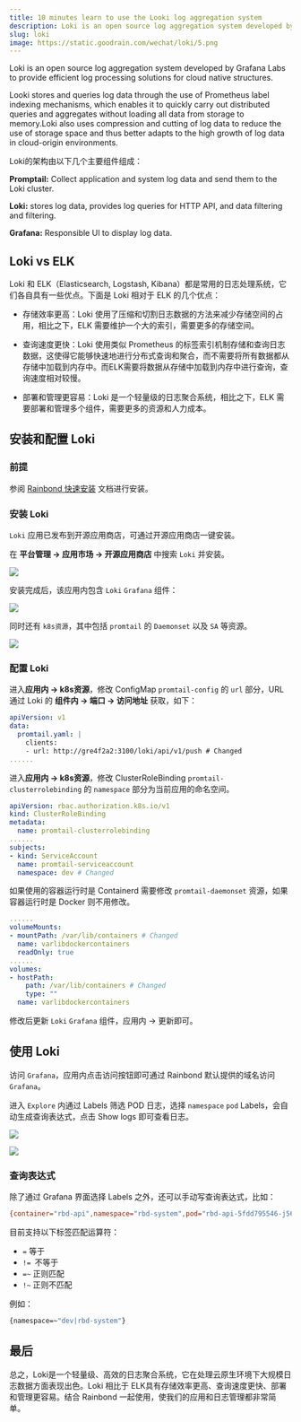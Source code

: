 ```yaml
---
title: 10 minutes learn to use the Looki log aggregation system
description: Loki is an open source log aggregation system developed by Grafana Labs to provide efficient log processing solutions for cloud native structures.Looki stores and queries log data using a Prometheus label indexing mechanism, which enables it to quickly distribute queries and aggregates
slug: loki
image: https://static.goodrain.com/wechat/loki/5.png
---
```


Loki is an open source log aggregation system developed by Grafana Labs to provide efficient log processing solutions for cloud native structures.

Looki stores and queries log data through the use of Prometheus label indexing mechanisms, which enables it to quickly carry out distributed queries and aggregates without loading all data from storage to memory.Loki also uses compression and cutting of log data to reduce the use of storage space and thus better adapts to the high growth of log data in cloud-origin environments.

Loki的架构由以下几个主要组件组成：

**Promptail:** Collect application and system log data and send them to the Loki cluster.

**Loki:** stores log data, provides log queries for HTTP API, and data filtering and filtering.

**Grafana:** Responsible UI to display log data.

<!--truncate-->

## Loki vs ELK

Loki 和 ELK（Elasticsearch, Logstash, Kibana）都是常用的日志处理系统，它们各自具有一些优点。下面是 Loki 相对于 ELK 的几个优点：

- 存储效率更高：Loki 使用了压缩和切割日志数据的方法来减少存储空间的占用，相比之下，ELK 需要维护一个大的索引，需要更多的存储空间。

- 查询速度更快：Loki 使用类似 Prometheus 的标签索引机制存储和查询日志数据，这使得它能够快速地进行分布式查询和聚合，而不需要将所有数据都从存储中加载到内存中。而ELK需要将数据从存储中加载到内存中进行查询，查询速度相对较慢。

- 部署和管理更容易：Loki 是一个轻量级的日志聚合系统，相比之下，ELK 需要部署和管理多个组件，需要更多的资源和人力成本。

## 安装和配置 Loki

### 前提

参阅 [Rainbond 快速安装](https://www.rainbond.com/docs/quick-start/quick-install) 文档进行安装。

### 安装 Loki

`Loki` 应用已发布到开源应用商店，可通过开源应用商店一键安装。

在 **平台管理 -> 应用市场 -> 开源应用商店** 中搜索 `Loki` 并安装。

![](https://static.goodrain.com/wechat/loki/1.png)

安装完成后，该应用内包含 `Loki` `Grafana` 组件：

![](https://static.goodrain.com/wechat/loki/2.png)

同时还有 `k8s资源`，其中包括 `promtail`  的 `Daemonset` 以及 `SA` 等资源。

![](https://static.goodrain.com/wechat/loki/3.png)

### 配置 Loki

进入**应用内 -> k8s资源**，修改 ConfigMap `promtail-config` 的 `url` 部分，URL 通过 Loki 的 **组件内 -> 端口 -> 访问地址** 获取，如下：

```yaml
apiVersion: v1
data:
  promtail.yaml: |
    clients:
    - url: http://gre4f2a2:3100/loki/api/v1/push # Changed
......
```

进入**应用内 -> k8s资源**，修改 ClusterRoleBinding `promtail-clusterrolebinding` 的 `namespace` 部分为当前应用的命名空间。

```yaml
apiVersion: rbac.authorization.k8s.io/v1
kind: ClusterRoleBinding
metadata:
  name: promtail-clusterrolebinding
......
subjects:
- kind: ServiceAccount
  name: promtail-serviceaccount
  namespace: dev # Changed
```

如果使用的容器运行时是 Containerd 需要修改 `promtail-daemonset` 资源，如果容器运行时是 Docker 则不用修改。

```yaml
......
volumeMounts:
- mountPath: /var/lib/containers # Changed
  name: varlibdockercontainers
  readOnly: true
......
volumes:
- hostPath:
    path: /var/lib/containers # Changed
    type: ""
  name: varlibdockercontainers
```

修改后更新 `Loki` `Grafana` 组件，应用内 -> 更新即可。

## 使用 Loki

访问 `Grafana`，应用内点击访问按钮即可通过 Rainbond 默认提供的域名访问 `Grafana`。

进入 `Explore` 内通过 Labels 筛选 POD 日志，选择 `namespace`  `pod` Labels，会自动生成查询表达式，点击 Show logs 即可查看日志。

![](https://static.goodrain.com/wechat/loki/4.png)

![](https://static.goodrain.com/wechat/loki/5.png)

### 查询表达式

除了通过 Grafana 界面选择 Labels 之外，还可以手动写查询表达式，比如：

```bash
{container="rbd-api",namespace="rbd-system",pod="rbd-api-5fdd795546-j5679"}
```

目前支持以下标签匹配运算符：

- `=` 等于
- `!= `不等于
- `=~` 正则匹配
- `!~` 正则不匹配

例如：

```bash
{namespace=~"dev|rbd-system"}
```

## 最后

总之，Loki是一个轻量级、高效的日志聚合系统，它在处理云原生环境下大规模日志数据方面表现出色。Loki 相比于 ELK具有存储效率更高、查询速度更快、部署和管理更容易。结合 Rainbond 一起使用，使我们的应用和日志管理都非常简单。
